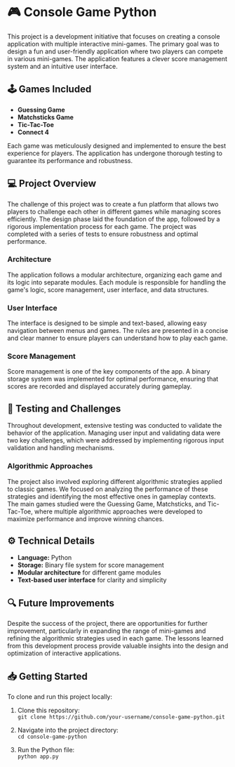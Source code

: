 # 🎮 Console Game Python

This project is a development initiative that focuses on creating a console application with multiple interactive mini-games. The primary goal was to design a fun and user-friendly application where two players can compete in various mini-games. The application features a clever score management system and an intuitive user interface.

## 🕹️ Games Included

- **Guessing Game**  
- **Matchsticks Game**  
- **Tic-Tac-Toe**  
- **Connect 4**

Each game was meticulously designed and implemented to ensure the best experience for players. The application has undergone thorough testing to guarantee its performance and robustness.

## 💻 Project Overview

The challenge of this project was to create a fun platform that allows two players to challenge each other in different games while managing scores efficiently. The design phase laid the foundation of the app, followed by a rigorous implementation process for each game. The project was completed with a series of tests to ensure robustness and optimal performance.

### Architecture

The application follows a modular architecture, organizing each game and its logic into separate modules. Each module is responsible for handling the game's logic, score management, user interface, and data structures.

### User Interface

The interface is designed to be simple and text-based, allowing easy navigation between menus and games. The rules are presented in a concise and clear manner to ensure players can understand how to play each game.

### Score Management

Score management is one of the key components of the app. A binary storage system was implemented for optimal performance, ensuring that scores are recorded and displayed accurately during gameplay.

## 🧪 Testing and Challenges

Throughout development, extensive testing was conducted to validate the behavior of the application. Managing user input and validating data were two key challenges, which were addressed by implementing rigorous input validation and handling mechanisms.

### Algorithmic Approaches

The project also involved exploring different algorithmic strategies applied to classic games. We focused on analyzing the performance of these strategies and identifying the most effective ones in gameplay contexts. The main games studied were the Guessing Game, Matchsticks, and Tic-Tac-Toe, where multiple algorithmic approaches were developed to maximize performance and improve winning chances.

## ⚙️ Technical Details

- **Language:** Python
- **Storage:** Binary file system for score management
- **Modular architecture** for different game modules
- **Text-based user interface** for clarity and simplicity

## 🔍 Future Improvements

Despite the success of the project, there are opportunities for further improvement, particularly in expanding the range of mini-games and refining the algorithmic strategies used in each game. The lessons learned from this development process provide valuable insights into the design and optimization of interactive applications.

## 📥 Getting Started

To clone and run this project locally:

1. Clone this repository:  
   `git clone https://github.com/your-username/console-game-python.git`
   
2. Navigate into the project directory:  
   `cd console-game-python`

3. Run the Python file:  
   `python app.py`

